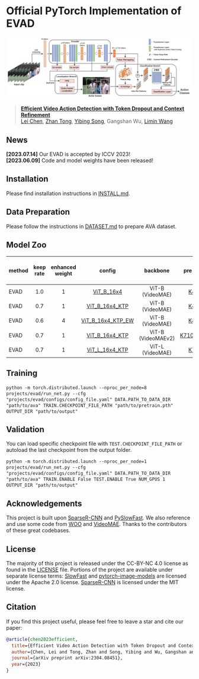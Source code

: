 # Official PyTorch Implementation of EVAD

![EVAD Framework](figs/evad.jpg)

> [**Efficient Video Action Detection with Token Dropout and Context Refinement**](https://arxiv.org/abs/2304.08451)<br>[Lei Chen](https://github.com/MiaSanLei), [Zhan Tong](https://github.com/yztongzhan), [Yibing Song](https://ybsong00.github.io/), Gangshan Wu, [Limin Wang](http://wanglimin.github.io/)<br>

## News
**[2023.07.14]**  Our EVAD is accepted by ICCV 2023! <br>
**[2023.06.09]**  Code and model weights have been released! <br>

## Installation

Please find installation instructions in [INSTALL.md](INSTALL.md). 

## Data Preparation

Please follow the instructions in [DATASET.md](slowfast/datasets/DATASET.md) to prepare AVA dataset.

## Model Zoo

| method | keep rate | enhanced weight |                            config                            |      backbone      |                          pre-train                           | #frame x sample rate | GFLOPs | mAP  |                            model                             |
| ------ | :-------: | :-------------: | :----------------------------------------------------------: | :----------------: | :----------------------------------------------------------: | :------------------: | :----: | :--: | :----------------------------------------------------------: |
| EVAD   |    1.0    |        1        |     [ViT_B_16x4](projects/evad/configs/ViT_B_16x4.yaml)      |  ViT-B (VideoMAE)  | [K400](https://drive.google.com/file/d/1391ekf5OluiHzV9-rnk5Ip-Cw2ySsTQv/view?usp=sharing) |         16x4         |  425   | 32.1 | [link](https://drive.google.com/file/d/1gBqYhNmE0RBidSfG-QSaU1ur_hwv1i2u/view?usp=sharing) |
| EVAD   |    0.7    |        1        | [ViT_B_16x4_KTP](projects/evad/configs/ViT_B_16x4_KTP.yaml)  |  ViT-B (VideoMAE)  | [K400](https://drive.google.com/file/d/1391ekf5OluiHzV9-rnk5Ip-Cw2ySsTQv/view?usp=sharing) |         16x4         |  243   | 32.3 | [link](https://drive.google.com/file/d/1cvFLZNuP6jfGSkE7UCdI1cJTennqXsMS/view?usp=sharing) |
| EVAD   |    0.6    |        4        | [ViT_B_16x4_KTP_EW](projects/evad/configs/ViT_B_16x4_KTP_EW.yaml) |  ViT-B (VideoMAE)  | [K400](https://drive.google.com/file/d/1391ekf5OluiHzV9-rnk5Ip-Cw2ySsTQv/view?usp=sharing) |         16x4         |  209   | 31.8 | [link](https://drive.google.com/file/d/1toUWQTQz1SlkZ0k2_AC5l58-GfNpbZTw/view?usp=sharing) |
| EVAD   |    0.7    |        1        | [ViT_B_16x4_KTP](projects/evad/configs/ViT_B_16x4_KTP.yaml)  | ViT-B (VideoMAEv2) | [K710+K400](https://drive.google.com/file/d/1-4z8mj5R3NonMhS6YcndUjncv4gvP86-/view?usp=sharing) |         16x4         |  243   | 37.7 | [link](https://drive.google.com/file/d/1Sy2vIRNEGFA507s4Ar_TRiqyJHT7e0mg/view?usp=sharing) |
| EVAD   |    0.7    |        1        | [ViT_L_16x4_KTP](projects/evad/configs/ViT_L_16x4_KTP.yaml)  |  ViT-L (VideoMAE)  | [K700](https://drive.google.com/file/d/1SZ_TfsigcCvEMxdaAmtHBLNEkjEuLalU/view?usp=sharing) |         16x4         |  737   | 39.7 | [link](https://drive.google.com/file/d/1FVosE4p27a4GDwG_PNYtGbkupx4vGOi-/view?usp=sharing) |

## Training

```
python -m torch.distributed.launch --nproc_per_node=8 projects/evad/run_net.py --cfg "projects/evad/configs/config_file.yaml" DATA.PATH_TO_DATA_DIR "path/to/ava" TRAIN.CHECKPOINT_FILE_PATH "path/to/pretrain.pth" OUTPUT_DIR "path/to/output"
```

## Validation

You can load specific checkpoint file with `TEST.CHECKPOINT_FILE_PATH` or autoload the last checkpoint from the output folder.

```
python -m torch.distributed.launch --nproc_per_node=1 projects/evad/run_net.py --cfg "projects/evad/configs/config_file.yaml" DATA.PATH_TO_DATA_DIR "path/to/ava" TRAIN.ENABLE False TEST.ENABLE True NUM_GPUS 1 OUTPUT_DIR "path/to/output"
```

## Acknowledgements

This project is built upon [SparseR-CNN](https://github.com/PeizeSun/SparseR-CNN) and [PySlowFast](https://github.com/facebookresearch/SlowFast). We also reference and use some code from [WOO](https://gist.github.com/ShoufaChen/263eaf55599c6e884584d7fce445af45) and [VideoMAE](https://github.com/MCG-NJU/VideoMAE).  Thanks to the contributors of these great codebases.

## License

The majority of this project is released under the CC-BY-NC 4.0 license as found in the [LICENSE](LICENSE) file. Portions of the project are available under separate license terms: [SlowFast](https://github.com/facebookresearch/SlowFast) and [pytorch-image-models](https://github.com/rwightman/pytorch-image-models) are licensed under the Apache 2.0 license. [SparseR-CNN](https://github.com/PeizeSun/SparseR-CNN) is licensed under the MIT license.

## Citation

If you find this project useful, please feel free to leave a star and cite our paper:
```BibTeX
@article{chen2023efficient,
  title={Efficient Video Action Detection with Token Dropout and Context Refinement},
  author={Chen, Lei and Tong, Zhan and Song, Yibing and Wu, Gangshan and Wang, Limin},
  journal={arXiv preprint arXiv:2304.08451},
  year={2023}
}
```
